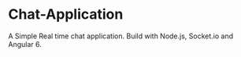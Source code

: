 # Chat-Application
A Simple Real time chat application. Build with Node.js, Socket.io and Angular 6.
